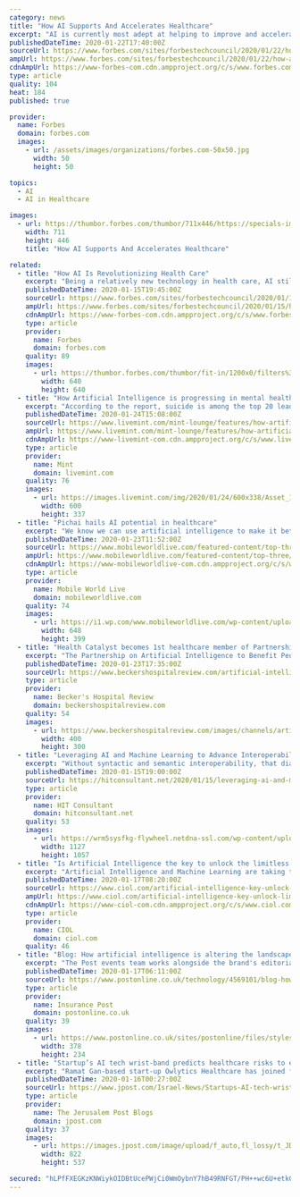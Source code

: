 ```yaml
---
category: news
title: "How AI Supports And Accelerates Healthcare"
excerpt: "AI is currently most adept at helping to improve and accelerate workflows for researchers and healthcare professionals."
publishedDateTime: 2020-01-22T17:40:00Z
sourceUrl: https://www.forbes.com/sites/forbestechcouncil/2020/01/22/how-ai-supports-and-accelerates-healthcare/
ampUrl: https://www.forbes.com/sites/forbestechcouncil/2020/01/22/how-ai-supports-and-accelerates-healthcare/amp/
cdnAmpUrl: https://www-forbes-com.cdn.ampproject.org/c/s/www.forbes.com/sites/forbestechcouncil/2020/01/22/how-ai-supports-and-accelerates-healthcare/amp/
type: article
quality: 104
heat: 184
published: true

provider:
  name: Forbes
  domain: forbes.com
  images:
    - url: /assets/images/organizations/forbes.com-50x50.jpg
      width: 50
      height: 50

topics:
  - AI
  - AI in Healthcare

images:
  - url: https://thumbor.forbes.com/thumbor/711x446/https://specials-images.forbesimg.com/dam/imageserve/1147479249/960x0.jpg?fit=scale
    width: 711
    height: 446
    title: "How AI Supports And Accelerates Healthcare"

related:
  - title: "How AI Is Revolutionizing Health Care"
    excerpt: "Being a relatively new technology in health care, AI still has a long way to go, but the progress is impressive."
    publishedDateTime: 2020-01-15T19:45:00Z
    sourceUrl: https://www.forbes.com/sites/forbestechcouncil/2020/01/15/how-ai-is-revolutionizing-health-care/
    ampUrl: https://www.forbes.com/sites/forbestechcouncil/2020/01/15/how-ai-is-revolutionizing-health-care/amp/
    cdnAmpUrl: https://www-forbes-com.cdn.ampproject.org/c/s/www.forbes.com/sites/forbestechcouncil/2020/01/15/how-ai-is-revolutionizing-health-care/amp/
    type: article
    provider:
      name: Forbes
      domain: forbes.com
    quality: 89
    images:
      - url: https://thumbor.forbes.com/thumbor/fit-in/1200x0/filters%3Aformat%28jpg%29/https%3A%2F%2Fblogs-images.forbes.com%2Fforbestechcouncil%2Ffiles%2F2020%2F01%2Fa-18-2.jpg
        width: 640
        height: 640
  - title: "How Artificial Intelligence is progressing in mental healthcare"
    excerpt: "According to the report, suicide is among the top 20 leading causes of death worldwide. Over the years, Artificial Intelligence (AI) tools have been used to fill gaps in mental health care: be it the diagnosis or detection of the early signs of mental health issues. Now, researchers at the University of South Carolina’s Viterbi School of ..."
    publishedDateTime: 2020-01-24T15:08:00Z
    sourceUrl: https://www.livemint.com/mint-lounge/features/how-artificial-intelligence-is-progressing-in-mental-healthcare-11579878039985.html
    ampUrl: https://www.livemint.com/mint-lounge/features/how-artificial-intelligence-is-progressing-in-mental-healthcare/amp-11579878039985.html
    cdnAmpUrl: https://www-livemint-com.cdn.ampproject.org/c/s/www.livemint.com/mint-lounge/features/how-artificial-intelligence-is-progressing-in-mental-healthcare/amp-11579878039985.html
    type: article
    provider:
      name: Mint
      domain: livemint.com
    quality: 76
    images:
      - url: https://images.livemint.com/img/2020/01/24/600x338/Asset_1579878227723.jpg
        width: 600
        height: 337
  - title: "Pichai hails AI potential in healthcare"
    excerpt: "We know we can use artificial intelligence to make it better”, he stated ... In June 2018 Pichai highlighted the company’s aim to focus on areas beneficial to society, including healthcare, energy and transportation, and advised the tech giant will ..."
    publishedDateTime: 2020-01-23T11:52:00Z
    sourceUrl: https://www.mobileworldlive.com/featured-content/top-three/pichai-hails-ai-potential-in-healthcare/
    ampUrl: https://www.mobileworldlive.com/featured-content/top-three/pichai-hails-ai-potential-in-healthcare/amp/
    cdnAmpUrl: https://www-mobileworldlive-com.cdn.ampproject.org/c/s/www.mobileworldlive.com/featured-content/top-three/pichai-hails-ai-potential-in-healthcare/amp/
    type: article
    provider:
      name: Mobile World Live
      domain: mobileworldlive.com
    quality: 74
    images:
      - url: https://i1.wp.com/www.mobileworldlive.com/wp-content/uploads/2017/05/Pichai-IO-e1572348398144.png?fit=648%2C399&ssl=1
        width: 648
        height: 399
  - title: "Health Catalyst becomes 1st healthcare member of Partnership on AI"
    excerpt: "The Partnership on Artificial Intelligence to Benefit People and Society, founded by Amazon, Google, Microsoft and other tech giants to research and distribute best practices on the responsible use of AI, welcomed Health Catalyst as a partner on Jan. 22. The startup's addition to the coalition makes it the first solely healthcare-focused member ..."
    publishedDateTime: 2020-01-23T17:35:00Z
    sourceUrl: https://www.beckershospitalreview.com/artificial-intelligence/health-catalyst-becomes-1st-healthcare-member-of-partnership-on-ai.html
    type: article
    provider:
      name: Becker's Hospital Review
      domain: beckershospitalreview.com
    quality: 54
    images:
      - url: https://www.beckershospitalreview.com/images/channels/artificial-intelligence/4.jpg
        width: 400
        height: 300
  - title: "Leveraging AI and Machine Learning to Advance Interoperability in Healthcare"
    excerpt: "Without syntactic and semantic interoperability, that diagnosis runs the risk of getting lost in translation when shared digitally with multiple health providers ... Coupled with other unstructured data, Cerner uses the data to power machine learning models and algorithms that help with earlier detection of congestive heart failure."
    publishedDateTime: 2020-01-15T19:00:00Z
    sourceUrl: https://hitconsultant.net/2020/01/15/leveraging-ai-and-machine-learning-to-advance-interoperability-in-healthcare/
    type: article
    provider:
      name: HIT Consultant
      domain: hitconsultant.net
    quality: 53
    images:
      - url: https://wrm5sysfkg-flywheel.netdna-ssl.com/wp-content/uploads/2020/01/Leveraging-AI-and-Machine-Learning-to-Advance-Interoperability-in-Healthcare.png
        width: 1127
        height: 1057
  - title: "Is Artificial Intelligence the key to unlock the limitless possibilities in Healthcare?"
    excerpt: "Artificial Intelligence and Machine Learning are taking the major scoop of technological development and leading the digital transformation era. While entering the new decade with digital transformation, industries like Manufacturing, Banking, Automotive and Healthcare etc. are transformed in a manner that, there are certain tasks on which ..."
    publishedDateTime: 2020-01-17T08:20:00Z
    sourceUrl: https://www.ciol.com/artificial-intelligence-key-unlock-limitless-possibilities-healthcare/
    ampUrl: https://www.ciol.com/artificial-intelligence-key-unlock-limitless-possibilities-healthcare/amp/
    cdnAmpUrl: https://www-ciol-com.cdn.ampproject.org/c/s/www.ciol.com/artificial-intelligence-key-unlock-limitless-possibilities-healthcare/amp/
    type: article
    provider:
      name: CIOL
      domain: ciol.com
    quality: 46
  - title: "Blog: How artificial intelligence is altering the landscape of liability for the healthcare industry"
    excerpt: "The Post events team works alongside the brand's editorial staff and industry advisors to produce content around key issues affecting the insurance industry. Don't miss out - follow our events."
    publishedDateTime: 2020-01-17T06:11:00Z
    sourceUrl: https://www.postonline.co.uk/technology/4569101/blog-how-artificial-intelligence-is-altering-the-landscape-of-liability-for-the-healthcare-industry
    type: article
    provider:
      name: Insurance Post
      domain: postonline.co.uk
    quality: 39
    images:
      - url: https://www.postonline.co.uk/sites/postonline/files/styles/metatag_image/public/2018-05/robot%20doctor.jpg?itok=0vIm0lz9
        width: 378
        height: 234
  - title: "Startup’s AI tech wrist-band predicts healthcare risks to elderly"
    excerpt: "Ramat Gan-based start-up Owlytics Healthcare has joined forces with Halma, a global group of lifesaving technology companies, to help senior citizens access its wristband healthcare monitoring device. Owlytics specializes in wearable-based analytics technology for the medical sector. The AI-based technology provides “remote patient-monitoring ..."
    publishedDateTime: 2020-01-16T00:27:00Z
    sourceUrl: https://www.jpost.com/Israel-News/Startups-AI-tech-wrist-band-predicts-healthcare-risks-to-elderly-614273
    type: article
    provider:
      name: The Jerusalem Post Blogs
      domain: jpost.com
    quality: 37
    images:
      - url: https://images.jpost.com/image/upload/f_auto,fl_lossy/t_JD_ArticleMainImageFaceDetect/451937
        width: 822
        height: 537

secured: "hLPfFXEGKzKNWiykOIDBtUcePWjCi0WmOybnY7hB49RNFGT/PH++wc6U+etk0qVCxVFG8oq73qcLMDiqREJAOSs0Y9K18fTHzFXxbQ3q6Hi36kqrunJTxYEOSqpQKKTbt9WYKPcYNkEPUKzcVlHNfQUAXAFw8GwGdlvPty+IycqNftVkrfvhYQZ2kggJp1eq0fwsQAvHAW8O8lTdyfAQatK842vaRO5EF34Fo4/dMyZUU79IGmhg13hEq6UkZzLjXeHxvjl/ELmNG+Fe7tGFODowhE1Segw0ICPfO3uLUJq2Qb+oGxHDyRacPUgxEaR//fCNhdF63O+Q/VbsfOjpV9kJBoREvBf9UWvKBF+D03oxdy/Zb0UPCeRLq10lUTbNRBGvCgTVE7phjUnBjCwcI72UNoG6qD9ln5Xd9q/nsAp4xXkAjxJRO17gohRJs1an1pgz6ClRdjcpD8nwheXkvw==;RBw+39b9hgUkXMVd10U1aw=="
---
```


